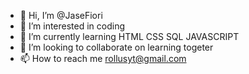 - 👋 Hi, I’m @JaseFiori
- 👀 I’m interested in coding
- 🌱 I’m currently learning HTML CSS SQL JAVASCRIPT
- 💞️ I’m looking to collaborate on learning togeter
- 📫 How to reach me rollusyt@gmail.com

<!---
JaseFiori/JaseFiori is a ✨ special ✨ repository because its `README.md` (this file) appears on your GitHub profile.
You can click the Preview link to take a look at your changes.
--->
